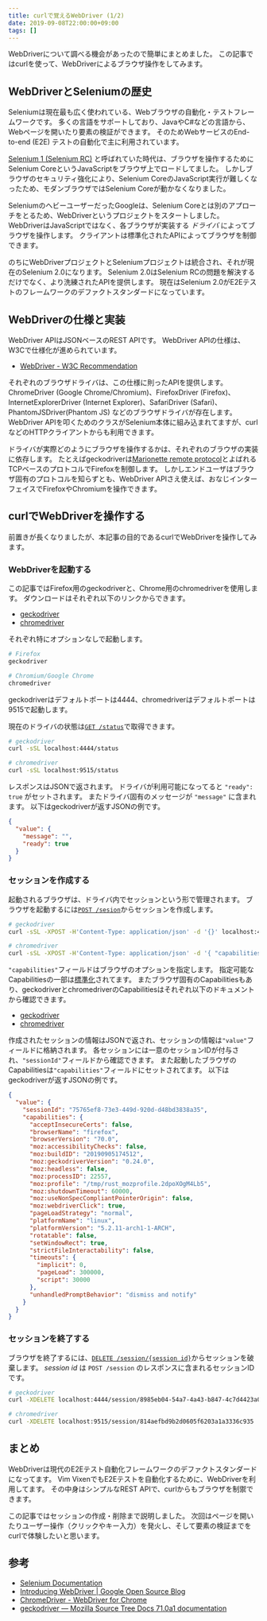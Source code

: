 ```yaml
---
title: curlで覚えるWebDriver (1/2)
date: 2019-09-08T22:00:00+09:00
tags: []
---
```


WebDriverについて調べる機会があったので簡単にまとめました。
この記事ではcurlを使って、WebDriverによるブラウザ操作をしてみます。

## WebDriverとSeleniumの歴史

Seleniumは現在最も広く使われている、Webブラウザの自動化・テストフレームワークです。
多くの言語をサポートしており、JavaやC#などの言語から、Webページを開いたり要素の検証ができます。
そのためWebサービスのEnd-to-end (E2E) テストの自動化で主に利用されています。

[Selenium 1 (Selenium RC)][selenium rc] と呼ばれていた時代は、ブラウザを操作するためにSelenium CoreというJavaScriptをブラウザ上でロードしてました。
しかしブラウザのセキュリティ強化により、Selenium CoreのJavaScript実行が難しくなったため、モダンブラウザではSelenium Coreが動かなくなりました。

SeleniumのヘビーユーザーだったGoogleは、Selenium Coreとは別のアプローチをとるため、WebDriverというプロジェクトをスタートしました。
WebDriverはJavaScriptではなく、各ブラウザが実装する *ドライバ* によってブラウザを操作します。
クライアントは標準化されたAPIによってブラウザを制御できます。

のちにWebDriverプロジェクトとSeleniumプロジェクトは統合され、それが現在のSelenium 2.0になります。
Selenium 2.0はSelenium RCの問題を解決するだけでなく、より洗練されたAPIを提供します。
現在はSelenium 2.0がE2Eテストのフレームワークのデファクトスタンダードになっています。

## WebDriverの仕様と実装

WebDriver APIはJSONベースのREST APIです。
WebDriver APIの仕様は、W3Cで仕様化が進められています。

- [WebDriver - W3C Recommendation](https://www.w3.org/TR/webdriver/)

それぞれのブラウザドライバは、この仕様に則ったAPIを提供します。
ChromeDriver (Google Chrome/Chromium)、FirefoxDriver (Firefox)、InternetExplorerDriver (Internet Explorer)、SafariDriver (Safari)、PhantomJSDriver(Phantom JS) などのブラウザドライバが存在します。
WebDriver APIを叩くためのクラスがSelenium本体に組み込まれてますが、curlなどのHTTPクライアントからも利用できます。

ドライバが実際どのようにブラウザを操作するかは、それぞれのブラウザの実装に依存します。
たとえばgeckodriverは[Marionette remote protocol][marionette]とよばれるTCPベースのプロトコルでFirefoxを制御します。
しかしエンドユーザはブラウザ固有のプロトコルを知らずとも、WebDriver APIさえ使えば、おなじインターフェイスでFirefoxやChromiumを操作できます。

## curlでWebDriverを操作する

前置きが長くなりましたが、本記事の目的であるcurlでWebDriverを操作してみます。

### WebDriverを起動する

この記事ではFirefox用のgeckodriverと、Chrome用のchromedriverを使用します。
ダウンロードはそれぞれ以下のリンクからできます。

- [geckodriver](https://github.com/mozilla/geckodriver/releases/tag/v0.24.0)
- [chromedriver](https://chromedriver.chromium.org/downloads)

それぞれ特にオプションなしで起動します。

```sh
# Firefox
geckodriver

# Chromium/Google Chrome
chromedriver
```

geckodriverはデフォルトポートは4444、chromedriverはデフォルトポートは9515で起動します。

現在のドライバの状態は[`GET /status`][dfn-status]で取得できます。

```sh
# geckodriver
curl -sSL localhost:4444/status

# chromedriver
curl -sSL localhost:9515/status
```

レスポンスはJSONで返されます。
ドライバが利用可能になってると `"ready": true` がセットされます。
またドライバ固有のメッセージが `"message"` に含まれます。
以下はgeckodriverが返すJSONの例です。

```json
{
  "value": {
    "message": "",
    "ready": true
  }
}
```

### セッションを作成する

起動されるブラウザは、ドライバ内でセッションという形で管理されます。
ブラウザを起動するには[`POST /sesion`][dfn-new-sessions]からセッションを作成します。

```sh
# geckodriver
curl -sSL -XPOST -H'Content-Type: application/json' -d '{}' localhost:4444/session

# chromedriver
curl -sSL -XPOST -H'Content-Type: application/json' -d '{ "capabilities": {} }' localhost:9515/session
```

`"capabilities"`フィールドはブラウザのオプションを指定します。
指定可能なCapabilitiesの一部は[標準化][capabilities]されてます。
またブラウザ固有のCapabilitiesもあり、geckodriverとchromedriverのCapabilitiesはそれぞれ以下のドキュメントから確認できます。

- [geckodriver](https://firefox-source-docs.mozilla.org/testing/geckodriver/Capabilities.html)
- [chromedriver](https://chromedriver.chromium.org/capabilities)

作成されたセッションの情報はJSONで返され、セッションの情報は`"value"`フィールドに格納されます。
各セッションには一意のセッションIDが付与され、`"sessionId"`フィールドから確認できます。
また起動したブラウザのCapabilitiesは`"capabilities"`フィールドにセットされてます。
以下はgeckodriverが返すJSONの例です。

```json
{
  "value": {
    "sessionId": "75765ef8-73e3-449d-920d-d48bd3838a35",
    "capabilities": {
      "acceptInsecureCerts": false,
      "browserName": "firefox",
      "browserVersion": "70.0",
      "moz:accessibilityChecks": false,
      "moz:buildID": "20190905174512",
      "moz:geckodriverVersion": "0.24.0",
      "moz:headless": false,
      "moz:processID": 22557,
      "moz:profile": "/tmp/rust_mozprofile.2dpoXOgM4Lb5",
      "moz:shutdownTimeout": 60000,
      "moz:useNonSpecCompliantPointerOrigin": false,
      "moz:webdriverClick": true,
      "pageLoadStrategy": "normal",
      "platformName": "linux",
      "platformVersion": "5.2.11-arch1-1-ARCH",
      "rotatable": false,
      "setWindowRect": true,
      "strictFileInteractability": false,
      "timeouts": {
        "implicit": 0,
        "pageLoad": 300000,
        "script": 30000
      },
      "unhandledPromptBehavior": "dismiss and notify"
    }
  }
}
```

### セッションを終了する

ブラウザを終了するには、[`DELETE /session/{session id}`][dfn-delete-session]からセッションを破棄します。
*session id* は `POST /session` のレスポンスに含まれるセッションIDです。

```sh
# geckodriver
curl -XDELETE localhost:4444/session/8985eb04-54a7-4a43-b847-4c7d4423a00b

# chromedriver
curl -XDELETE localhost:9515/session/814aefbd9b2d0605f6203a1a3336c935
```

## まとめ

WebDriverは現代のE2Eテスト自動化フレームワークのデファクトスタンダードになってます。
Vim VixenでもE2Eテストを自動化するために、WebDriverを利用してます。
その中身はシンプルなREST APIで、curlからもブラウザを制禦できます。

この記事ではセッションの作成・削除まで説明しました。
次回はページを開いたりユーザー操作（クリックやキー入力）を発火し、そして要素の検証までをcurlで体験したいと思います。

## 参考

- [Selenium Documentation](https://www.seleniumhq.org/docs/index.jsp)
- [Introducing WebDriver | Google Open Source Blog](https://opensource.googleblog.com/2009/05/introducing-webdriver.html)
- [ChromeDriver - WebDriver for Chrome](https://chromedriver.chromium.org/)
- [geckodriver &mdash; Mozilla Source Tree Docs 71.0a1 documentation](https://firefox-source-docs.mozilla.org/testing/geckodriver/index.html)

[dfn-status]: https://w3c.github.io/webdriver/#dfn-status
[dfn-new-sessions]: https://w3c.github.io/webdriver/#dfn-new-sessions
[dfn-delete-session]: https://w3c.github.io/webdriver/#dfn-delete-session
[capabilities]: https://w3c.github.io/webdriver/#capabilities
[selenium rc]: https://www.seleniumhq.org/docs/05_selenium_rc.jsp
[marionette]: https://firefox-source-docs.mozilla.org/testing/marionette/
[geckodriver]: https://firefox-source-docs.mozilla.org/testing/geckodriver/
[chromedriver]: https://chromedriver.chromium.org/
[geckodriver/#882]: https://github.com/mozilla/geckodriver/issues/882
